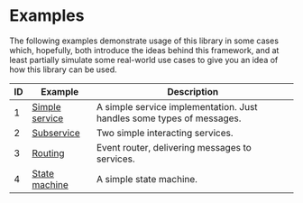 # Examples

The following examples demonstrate usage of this library in some cases which, hopefully, both introduce the ideas behind
this framework, and at least partially simulate some real-world use cases to give you an idea of how this library can be
used.

| ID | Example                             | Description                                                           |
|----|-------------------------------------|-----------------------------------------------------------------------|
| 1  | [Simple service](E01_SimpleService) | A simple service implementation. Just handles some types of messages. |
| 2  | [Subservice](E02_Subservice)        | Two simple interacting services.                                      |
| 3  | [Routing](E03_Routing)              | Event router, delivering messages to services.                        |
| 4  | [State machine](E04_StateMachine )  | A simple state machine.                                               |
